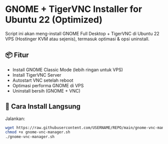# GNOME + TigerVNC Installer for Ubuntu 22 (Optimized)

Script ini akan meng-install GNOME Full Desktop + TigerVNC di Ubuntu 22 VPS (Hostinger KVM atau sejenis), termasuk optimasi & opsi uninstall.

## 📦 Fitur
- Install GNOME Classic Mode (lebih ringan untuk VPS)
- Install TigerVNC Server
- Autostart VNC setelah reboot
- Optimasi performa GNOME di VPS
- Uninstall bersih (GNOME + VNC)

## 🚀 Cara Install Langsung
Jalankan:
```bash
wget https://raw.githubusercontent.com/USERNAME/REPO/main/gnome-vnc-manager.sh
chmod +x gnome-vnc-manager.sh
./gnome-vnc-manager.sh
